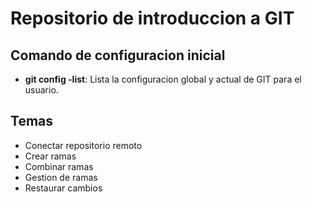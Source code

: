 # Repositorio de introduccion a GIT

## Comando de configuracion inicial
* **git config -list**: Lista la configuracion global y actual de GIT para el usuario.

## Temas
* Conectar repositorio remoto
* Crear ramas
* Combinar ramas
* Gestion de ramas
* Restaurar cambios